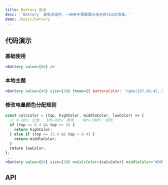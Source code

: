 ```yaml
---
title: Battery 电池
desc: '`Battery` 是电池组件，一般用于需要展示电池百分比的场景。'
demo: /basic/battery
---
```


## 代码演示

### 基础使用

```jsx
<Battery value={60} />
```

### 本地主题

```jsx
<Battery value={40} size={30} theme={{ batteryColor: 'rgba(167,98,43,.5)' }} />
```

### 修改电量颜色分配规则

```jsx
const calcColor = (top, highColor, middleColor, lowColor) => {
  // 0-10%: 红色   10%-60%: 黑色    60%-100%: 绿色
  if (top <= 8.4 && top >= 3) {
    return highColor;
  } else if (top <= 15.6 && top > 8.4) {
    return middleColor;
  }
  return lowColor;
};
...
<Battery value={60} size={30} onCalcColor={calcColor} middleColor="#999" />
```

## API

<API name="BatteryProps"></API>
